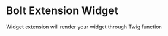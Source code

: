 Bolt Extension Widget
======================

Widget extension will render your widget through Twig function
